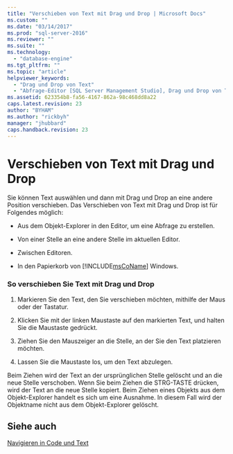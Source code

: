 ```yaml
---
title: "Verschieben von Text mit Drag und Drop | Microsoft Docs"
ms.custom: ""
ms.date: "03/14/2017"
ms.prod: "sql-server-2016"
ms.reviewer: ""
ms.suite: ""
ms.technology: 
  - "database-engine"
ms.tgt_pltfrm: ""
ms.topic: "article"
helpviewer_keywords: 
  - "Drag und Drop von Text"
  - "Abfrage-Editor [SQL Server Management Studio], Drag und Drop von Text"
ms.assetid: 623354b8-fa56-4167-862a-98c468dd8a22
caps.latest.revision: 23
author: "BYHAM"
ms.author: "rickbyh"
manager: "jhubbard"
caps.handback.revision: 23
---
```

# Verschieben von Text mit Drag und Drop
  Sie können Text auswählen und dann mit Drag und Drop an eine andere Position verschieben. Das Verschieben von Text mit Drag und Drop ist für Folgendes möglich:  
  
-   Aus dem Objekt-Explorer in den Editor, um eine Abfrage zu erstellen.  
  
-   Von einer Stelle an eine andere Stelle im aktuellen Editor.  
  
-   Zwischen Editoren.  
  
-   In den Papierkorb von [!INCLUDE[msCoName](../../includes/msconame-md.md)] Windows.  
  
### So verschieben Sie Text mit Drag und Drop  
  
1.  Markieren Sie den Text, den Sie verschieben möchten, mithilfe der Maus oder der Tastatur.  
  
2.  Klicken Sie mit der linken Maustaste auf den markierten Text, und halten Sie die Maustaste gedrückt.  
  
3.  Ziehen Sie den Mauszeiger an die Stelle, an der Sie den Text platzieren möchten.  
  
4.  Lassen Sie die Maustaste los, um den Text abzulegen.  
  
 Beim Ziehen wird der Text an der ursprünglichen Stelle gelöscht und an die neue Stelle verschoben. Wenn Sie beim Ziehen die STRG-TASTE drücken, wird der Text an die neue Stelle kopiert. Beim Ziehen eines Objekts aus dem Objekt-Explorer handelt es sich um eine Ausnahme. In diesem Fall wird der Objektname nicht aus dem Objekt-Explorer gelöscht.  
  
## Siehe auch  
 [Navigieren in Code und Text](../../relational-databases/scripting/navigate-code-and-text.md)  
  
  